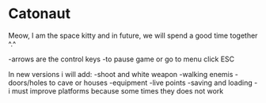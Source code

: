 # Catonaut
Meow, I am the space kitty and in future, we will spend a good time together ^.^

-arrows are the control keys
-to pause game or go to menu click ESC 

In new versions i will add:
-shoot and white weapon 
-walking enemis
-doors/holes to cave or houses 
-equipment 
-live points 
-saving and loading 
-i must improve platforms because some times they does not work
